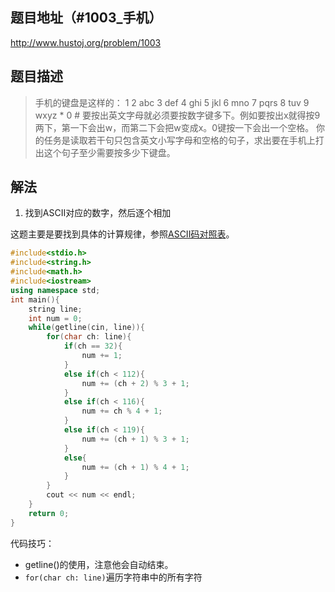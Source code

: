 ## 题目地址（#1003_手机）

http://www.hustoj.org/problem/1003

## 题目描述

> 手机的键盘是这样的：
1 2 abc 3 def
4 ghi 5 jkl 6 mno
7 pqrs 8 tuv 9 wxyz
\* 0 #
要按出英文字母就必须要按数字键多下。例如要按出x就得按9两下，第一下会出w，而第二下会把w变成x。0键按一下会出一个空格。
你的任务是读取若干句只包含英文小写字母和空格的句子，求出要在手机上打出这个句子至少需要按多少下键盘。

## 解法

1. 找到ASCII对应的数字，然后逐个相加
   
这题主要是要找到具体的计算规律，参照[ASCII码对照表](https://tool.oschina.net/commons?type=4)。


```cpp
#include<stdio.h>
#include<string.h>
#include<math.h>
#include<iostream>
using namespace std;
int main(){
    string line;
    int num = 0;
    while(getline(cin, line)){
        for(char ch: line){
            if(ch == 32){
                num += 1;
            }
            else if(ch < 112){
                num += (ch + 2) % 3 + 1;
            }
            else if(ch < 116){
                num += ch % 4 + 1;
            }
            else if(ch < 119){
                num += (ch + 1) % 3 + 1;
            }
            else{
                num += (ch + 1) % 4 + 1;
            }
        }
        cout << num << endl;
    }
    return 0;
}
```

代码技巧：

- getline()的使用，注意他会自动结束。
- ```for(char ch: line)```遍历字符串中的所有字符